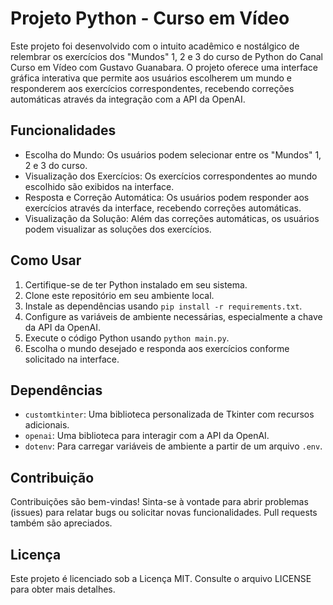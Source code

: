 # Projeto Python - Curso em Vídeo

Este projeto foi desenvolvido com o intuito acadêmico e nostálgico de relembrar os exercícios dos "Mundos" 1, 2 e 3 do curso de Python do Canal Curso em Vídeo com Gustavo Guanabara. O projeto oferece uma interface gráfica interativa que permite aos usuários escolherem um mundo e responderem aos exercícios correspondentes, recebendo correções automáticas através da integração com a API da OpenAI.

## Funcionalidades

- Escolha do Mundo: Os usuários podem selecionar entre os "Mundos" 1, 2 e 3 do curso.
- Visualização dos Exercícios: Os exercícios correspondentes ao mundo escolhido são exibidos na interface.
- Resposta e Correção Automática: Os usuários podem responder aos exercícios através da interface, recebendo correções automáticas.
- Visualização da Solução: Além das correções automáticas, os usuários podem visualizar as soluções dos exercícios.

## Como Usar

1. Certifique-se de ter Python instalado em seu sistema.
2. Clone este repositório em seu ambiente local.
3. Instale as dependências usando `pip install -r requirements.txt`.
4. Configure as variáveis de ambiente necessárias, especialmente a chave da API da OpenAI.
5. Execute o código Python usando `python main.py`.
6. Escolha o mundo desejado e responda aos exercícios conforme solicitado na interface.

## Dependências

- `customtkinter`: Uma biblioteca personalizada de Tkinter com recursos adicionais.
- `openai`: Uma biblioteca para interagir com a API da OpenAI.
- `dotenv`: Para carregar variáveis de ambiente a partir de um arquivo `.env`.

## Contribuição

Contribuições são bem-vindas! Sinta-se à vontade para abrir problemas (issues) para relatar bugs ou solicitar novas funcionalidades. Pull requests também são apreciados.

## Licença

Este projeto é licenciado sob a Licença MIT. Consulte o arquivo LICENSE para obter mais detalhes.
